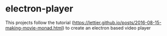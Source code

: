 # electron-player
This projects follow the tutorial (https://lettier.github.io/posts/2016-08-15-making-movie-monad.html) to create an electron based video player
